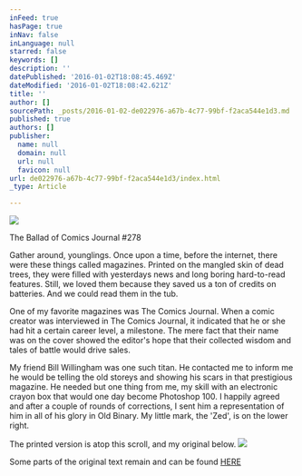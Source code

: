 ```yaml
---
inFeed: true
hasPage: true
inNav: false
inLanguage: null
starred: false
keywords: []
description: ''
datePublished: '2016-01-02T18:08:45.469Z'
dateModified: '2016-01-02T18:08:42.621Z'
title: ''
author: []
sourcePath: _posts/2016-01-02-de022976-a67b-4c77-99bf-f2aca544e1d3.md
published: true
authors: []
publisher:
  name: null
  domain: null
  url: null
  favicon: null
url: de022976-a67b-4c77-99bf-f2aca544e1d3/index.html
_type: Article

---
```

![](https://the-grid-user-content.s3-us-west-2.amazonaws.com/e9f3ccb4-45fd-4852-a3d0-644dae5bb843.jpg)

The Ballad of Comics Journal \#278

Gather around, younglings. Once upon a time, before the internet, there were these things called magazines. Printed on the mangled skin of dead trees, they were filled with yesterdays news and long boring hard-to-read features. Still, we loved them because they saved us a ton of credits on batteries. And we could read them in the tub. 

One of my favorite magazines was The Comics Journal. When a comic creator was interviewed in The Comics Journal, it indicated that he or she had hit a certain career level, a milestone. The mere fact that their name was on the cover showed the editor's hope that their collected wisdom and tales of battle would drive sales. 

My friend Bill Willingham was one such titan. He contacted me to inform me he would be telling the old storeys and showing his scars in that prestigious magazine. He needed but one thing from me, my skill with an electronic crayon box that would one day become Photoshop 100\. I happily agreed and after a couple of rounds of corrections, I sent him a representation of him in all of his glory in Old Binary. My little mark, the 'Zed', is on the lower right.

The printed version is atop this scroll, and my original below.
![](https://the-grid-user-content.s3-us-west-2.amazonaws.com/b69f840e-779a-4dc8-abab-e39268de39b2.jpg)

Some parts of the original text remain and can be found [HERE][0]

[0]: http://classic.tcj.com/interviews/the-bill-willingham-interview-part-two-of-four/